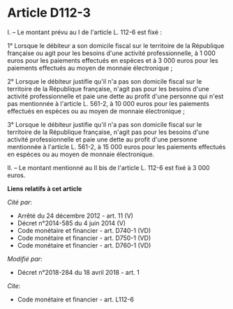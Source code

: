 # Article D112-3

I. – Le montant prévu au I de l'article L. 112-6 est fixé :

1° Lorsque le débiteur a son domicile fiscal sur le territoire de la République française ou agit pour les besoins d'une
activité professionnelle, à 1 000 euros pour les paiements effectués en espèces et à 3 000 euros pour les paiements effectués
au moyen de monnaie électronique ;

2° Lorsque le débiteur justifie qu'il n'a pas son domicile fiscal sur le territoire de la République française, n'agit pas
pour les besoins d'une activité professionnelle et paie une dette au profit d'une personne qui n'est pas mentionnée à
l'article L. 561-2, à 10 000 euros pour les paiements effectués en espèces ou au moyen de monnaie électronique ;

3° Lorsque le débiteur justifie qu'il n'a pas son domicile fiscal sur le territoire de la République française, n'agit pas
pour les besoins d'une activité professionnelle et paie une dette au profit d'une personne mentionnée à l'article L. 561-2, à
15 000 euros pour les paiements effectués en espèces ou au moyen de monnaie électronique.

II. – Le montant mentionné au II bis de l'article L. 112-6 est fixé à 3 000 euros.

**Liens relatifs à cet article**

_Cité par_:

  - Arrêté du 24 décembre 2012 - art. 11 (V)
  - Décret n°2014-585 du 4 juin 2014 (V)
  - Code monétaire et financier - art. D740-1 (VD)
  - Code monétaire et financier - art. D750-1 (VD)
  - Code monétaire et financier - art. D760-1 (VD)

_Modifié par_:

  - Décret n°2018-284 du 18 avril 2018 - art. 1

_Cite_:

  - Code monétaire et financier - art. L112-6
